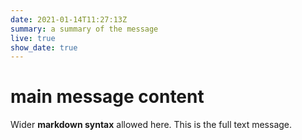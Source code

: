 ```yaml
---
date: 2021-01-14T11:27:13Z
summary: a summary of the message
live: true
show_date: true
---
```

 
# main message content
 
Wider **markdown syntax** allowed here. This is the full text message.